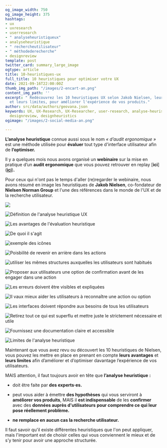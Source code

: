 ```yaml
---
og_image_width: 750
og_image_height: 375
hashtags:
- ux
- uxresearch
- userresearch
- " analyseheuristiqueux"
- analyseheuristique
- " rechercheutilisateur"
- " méthodederecherche"
- designreview
template: post
twitter_card: summary_large_image
ogtype: article
title: 10-heuristiques-ux
full_title: 10 heuristiques pour optimiser votre UX
date: 2021-09-16T22:00:00Z
thumb_img_path: "/images/2-encart-an.png"
content_img_path: ''
excerpt: " Redécouvrez les 10 heuristiques UX selon Jakob Nielsen, leurs avantages
  et leurs limites, pour améliorer l'expérience de vos produits."
author: src/data/authors/geovana.json
keywords: UX, UX-Research, UX-Researcher, user-research, analyse-heuristique-ux, analyse-heuristique,
  designreview, designheuristics
ogimage: "/images/2-social-media-an.png"

---
```

**L’analyse heuristique** connue aussi sous le nom _«_ _d’audit ergonomique_ _»_ est une méthode utilisée pour **évaluer** tout type d'interface utilisateur afin de **l’optimiser.**

Il y a quelques mois nous avons organisé un **webinaire** sur la mise en pratique d’un **audit ergonomique** que vous pouvez retrouver en replay [**ici**](<a href="https://www.tandemz.io/posts/webinar-replay-analyse-heuristique-en-pratique-live/" title="L'analyse heuristique en pratique !" target="_blank"><strong>ici</strong></a>)**.** 

Pour ceux qui n'ont pas le temps d'aller (re)regarder le webinaire, nous avons résumé en image les heuristiques de **Jakob Nielsen**, co-fondateur de **Nielsen Norman Group** et l'une des références dans le monde de l'UX et de la recherche utilisateur.

![](/images/1an.png)

![Définition de l'analyse heuristique UX](/images/2an.png "C'est quoi une évaluation heuristique ? ")

![Les avantages de l'évaluation heuristique ](/images/3an.png "Les avantages ")

![De quoi il s'agit](/images/4an.png "Visibilité de l'état du système")

![exemple des icônes](/images/5an.png "Correspondance entre le système te le monde réel")

![Poisbilité de revenir en arrière dans les actions](/images/6an.png "Liberté d'action de l'utilisateur ")

![utiliser les mêmes structures auxquelles les utilisateurs sont habitués ](/images/7an.png "Cohérence et normes ")

![Proposer aux utilisateurs une option de confirmation avant de les engager dans une action](/images/8an.png "Prévention des erreurs ")

![Les erreurs doivent être visibles et expliquées](/images/9an.png "Erreurs explicites et aide à la réparation")

![Il vaux mieux aider les utilisateurs à reconnaître une action ou option](/images/10an.png "Minimisation de la charge cognitif ")

![Les interfaces doivent répondre aux besoins de tous les utilisateurs  ](/images/11an.png "Flexibilité d'usage et de personnalisation")

![Retirez tout ce qui est superflu et mettre juste le strictement nécessaire et utile ](/images/12an.png "Esthétique et minimalisme ")

![Fournissez une documentation claire et accessible](/images/13an.png "Aide et documentation")

![](/images/14an.png "Limites de l'analyse heuristique ")

Maintenant que vous avez revu ou découvert les 10 heuristiques de Nielsen, vous pouvez  les mettre en place en prenant en compte **leurs avantages** et **leurs limites** afin d’améliorer et d’optimiser davantage l’expérience de vos utilisateurs.

MAIS attention, il faut toujours avoir en tête que **l’analyse heuristique** **:**

* doit être faite par **des experts·es.**


* peut vous aider à émettre **des hypothèses** qui vous serviront à **améliorer vos produits**, MAIS il **est indispensable** de les **confirmer** avec des **données auprès d'utilisateurs** **pour comprendre ce qui leur pose réellement problème.**


* **ne remplace en aucun cas la recherche utilisateur.**

Il faut savoir qu'il existe différentes heuristiques que l'on peut appliquer, mais l'important est de choisir celles qui vous conviennent le mieux et de s'y tenir pour avoir une approche structurée.